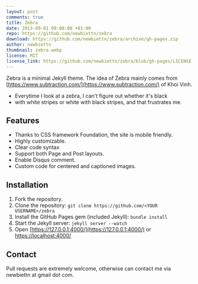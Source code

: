 ```yaml
---
layout: post
comments: true
title: Zebra
date: 2013-09-01 09:00:00 +01:00
repo: https://github.com/newbiettn/zebra
download: https://github.com/newbiettn/zebra/archive/gh-pages.zip
author: newbiettn
thumbnail: zebra.webp
license: MIT
license_link: https://github.com/newbiettn/zebra/blob/gh-pages/LICENSE
---
```


Zebra is a minimal Jekyll theme. The idea of Zebra mainly comes from [https://www.subtraction.com/](https://www.subtraction.com/) of Khoi Vinh.

* Everytime I look at a zebra, I can't figure out whether it's black
* with white stripes or white with black stripes, and that frustrates me.

## Features

* Thanks to CSS framework Foundation, the site is mobile friendly.
* Highly customizable.
* Clear code syntax
* Support both Page and Post layouts.
* Enable Disqus comment.
* Custom code for centered and captioned images.

## Installation

1. Fork the repository.
2. Clone the repository: `git clone https://github.com/<YOUR USERNAME>/zebra`
3. Install the GitHub Pages gem (included Jekyll): `bundle install`
4. Start the Jekyll server: `jekyll server --watch`
5. Open [https://127.0.0.1:4000/](https://127.0.0.1:4000/) or [https://localhost:4000/](https://localhost:4000/)

## Contact

Pull requests are extremely welcome, otherwise can contact me via newbiettn at gmail dot com.

